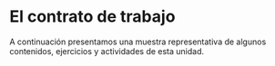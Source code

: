 # El contrato de trabajo

<div markdown="1" class="cuadro">
  A continuación presentamos una muestra representativa de algunos contenidos, ejercicios y actividades de esta unidad.
</div> 
